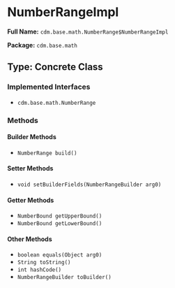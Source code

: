 # NumberRangeImpl

**Full Name:** `cdm.base.math.NumberRange$NumberRangeImpl`

**Package:** `cdm.base.math`

## Type: Concrete Class

### Implemented Interfaces

- `cdm.base.math.NumberRange`

### Methods

#### Builder Methods

- `NumberRange build()`

#### Setter Methods

- `void setBuilderFields(NumberRangeBuilder arg0)`

#### Getter Methods

- `NumberBound getUpperBound()`
- `NumberBound getLowerBound()`

#### Other Methods

- `boolean equals(Object arg0)`
- `String toString()`
- `int hashCode()`
- `NumberRangeBuilder toBuilder()`

